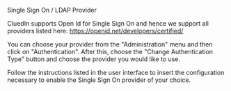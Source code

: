 Single Sign On / LDAP Provider

CluedIn supports Open Id for Single Sign On and hence we support all providers listed here: https://openid.net/developers/certified/

You can choose your provider from the "Administration" menu and then click on "Authentication". After this, choose the "Change Authentication Type" button and choose the provider you would like to use. 

Follow the instructions listed in the user interface to insert the configuration necessary to enable the Single Sign On provider of your choice. 
